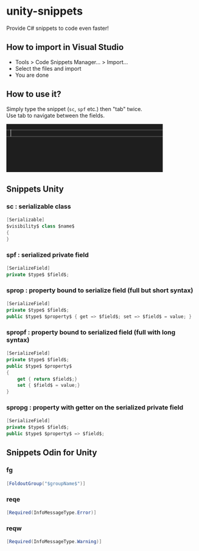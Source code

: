 # unity-snippets

Provide C# snippets to code even faster!

## How to import in Visual Studio

- Tools > Code Snippets Manager... > Import...
- Select the files and import
- You are done

## How to use it?

Simply type the snippet (`sc`, `spf` etc.) then "tab" twice.<br>Use tab to navigate between the fields.

![](Documentation/Resources/HowToUse.gif)

## Snippets Unity

### sc : serializable class

```csharp
[Serializable]
$visibility$ class $name$
{
}
```

### spf : serialized private field

```csharp
[SerializeField]
private $type$ $field$;
```

### sprop : property bound to serialize field (full but short syntax) 

```csharp
[SerializeField]
private $type$ $field$;
public $type$ $property$ { get => $field$; set => $field$ = value; }
```

### spropf : property bound to serialized field (full with long syntax) 

```csharp
[SerializeField]
private $type$ $field$;
public $type$ $property$
{
	get { return $field$;}
	set { $field$ = value;}
}
```

### spropg : property with getter on the serialized private field

```csharp
[SerializeField]
private $type$ $field$;
public $type$ $property$ => $field$;
```

## Snippets Odin for Unity

### fg

```csharp
[FoldoutGroup("$groupName$")]
```
### reqe

```csharp
[Required(InfoMessageType.Error)]
```
### reqw

```csharp
[Required(InfoMessageType.Warning)]
```

